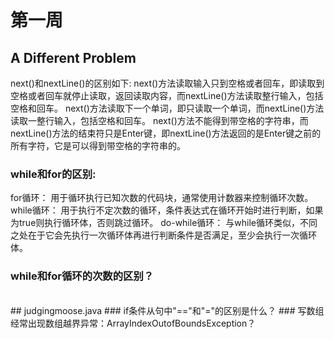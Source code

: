 # 第一周
## A Different Problem
next()和nextLine()的区别如下:
  next()方法读取输入只到空格或者回车，即读取到空格或者回车就停止读取，返回读取内容，而nextLine()方法读取整行输入，包括空格和回车。
  next()方法读取下一个单词，即只读取一个单词，而nextLine()方法读取一整行输入，包括空格和回车。
  next()方法不能得到带空格的字符串，而nextLine()方法的结束符只是Enter键，即nextLine()方法返回的是Enter键之前的所有字符，它是可以得到带空格的字符串的。

### while和for的区别: 
  for循环： 用于循环执行已知次数的代码块，通常使用计数器来控制循环次数。 while循环： 用于执行不定次数的循环，条件表达式在循环开始时进行判断，如果为true则执行循环体，否则跳过循环。 do-while循环： 与while循环类似，不同之处在于它会先执行一次循环体再进行判断条件是否满足，至少会执行一次循环体。
### while和for循环的次数的区别？
<br>
## judgingmoose.java 
### if条件从句中"=="和"="的区别是什么？
### 写数组经常出现数组越界异常：ArrayIndexOutofBoundsException？
